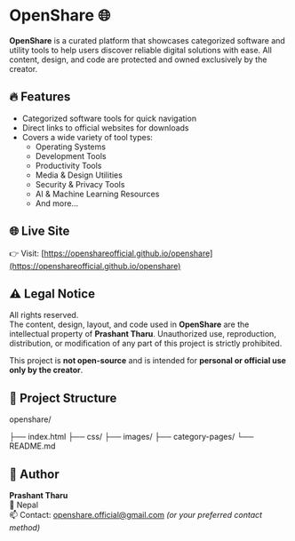 # OpenShare 🌐

**OpenShare** is a curated platform that showcases categorized software and utility tools to help users discover reliable digital solutions with ease. All content, design, and code are protected and owned exclusively by the creator.

## 🔥 Features

- Categorized software tools for quick navigation
- Direct links to official websites for downloads
- Covers a wide variety of tool types:
  - Operating Systems
  - Development Tools
  - Productivity Tools
  - Media & Design Utilities
  - Security & Privacy Tools
  - AI & Machine Learning Resources
  - And more...

## 🌐 Live Site

👉 Visit: [https://openshareofficial.github.io/openshare](https://openshareofficial.github.io/openshare)

## ⚠️ Legal Notice

All rights reserved.  
The content, design, layout, and code used in **OpenShare** are the intellectual property of **Prashant Tharu**. Unauthorized use, reproduction, distribution, or modification of any part of this project is strictly prohibited.

This project is **not open-source** and is intended for **personal or official use only by the creator**.

## 📁 Project Structure

openshare/

├── index.html
├── css/
├── images/
├── category-pages/
└── README.md


## 👤 Author

**Prashant Tharu**  
📍 Nepal  
📫 Contact: openshare.official@gmail.com _(or your preferred contact method)_
